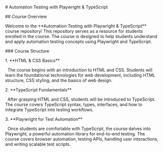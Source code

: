 \# Automation Testing with Playwright \& TypeScript



\## Course Overview



Welcome to the \*\*Automation Testing with Playwright \& TypeScript\*\* course repository! This repository serves as a resource for students enrolled in the course. The course is designed to help students understand and apply automation testing concepts using Playwright and TypeScript.



\### Course Structure



1\. \*\*HTML \& CSS Basics\*\*  

&nbsp;  The course begins with an introduction to HTML and CSS. Students will learn the foundational technologies for web development, including HTML structure, CSS styling, and the basics of web design.



2\. \*\*TypeScript Fundamentals\*\*  

&nbsp;  After grasping HTML and CSS, students will be introduced to TypeScript. The course covers TypeScript syntax, types, interfaces, and how to integrate TypeScript into testing workflows.



3\. \*\*Playwright for Test Automation\*\*  

&nbsp;  Once students are comfortable with TypeScript, the course delves into Playwright, a powerful automation library for end-to-end testing. The course covers browser automation, testing APIs, handling user interactions, and writing scalable test scripts.

